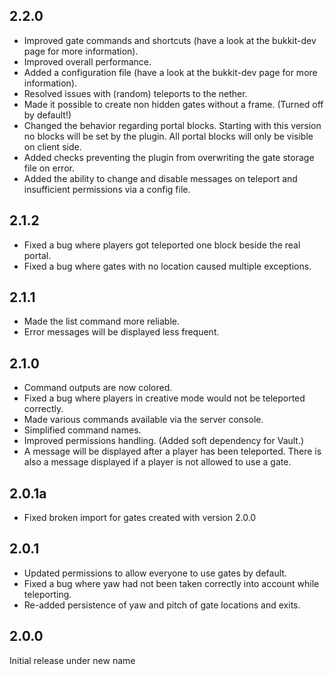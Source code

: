 ## 2.2.0 ##
* Improved gate commands and shortcuts (have a look at the bukkit-dev page for more information).
* Improved overall performance.
* Added a configuration file (have a look at the bukkit-dev page for more information).
* Resolved issues with (random) teleports to the nether.
* Made it possible to create non hidden gates without a frame. (Turned off by default!)
* Changed the behavior regarding portal blocks. Starting with this version no blocks will be set by the plugin. All portal blocks will only be visible on client side.
* Added checks preventing the plugin from overwriting the gate storage file on error.
* Added the ability to change and disable messages on teleport and insufficient permissions via a config file.

## 2.1.2 ##
* Fixed a bug where players got teleported one block beside the real portal.
* Fixed a bug where gates with no location caused multiple exceptions.

## 2.1.1 ##
* Made the list command more reliable.
* Error messages will be displayed less frequent.

## 2.1.0 ##
* Command outputs are now colored.
* Fixed a bug where players in creative mode would not be teleported correctly.
* Made various commands available via the server console.
* Simplified command names.
* Improved permissions handling. (Added soft dependency for Vault.)
* A message will be displayed after a player has been teleported. There is also a message displayed if a player is not allowed to use a gate.

## 2.0.1a
* Fixed broken import for gates created with version 2.0.0

## 2.0.1
* Updated permissions to allow everyone to use gates by default.
* Fixed a bug where yaw had not been taken correctly into account while teleporting.
* Re-added persistence of yaw and pitch of gate locations and exits.

## 2.0.0
Initial release under new name